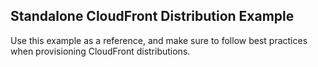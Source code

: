 ## Standalone CloudFront Distribution Example

Use this example as a reference, and make sure to follow best practices when provisioning CloudFront distributions.
